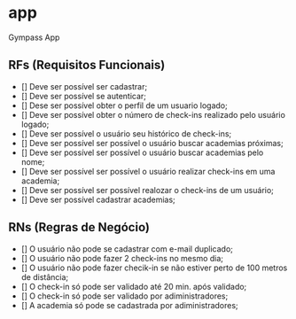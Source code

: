 # app

Gympass App

## RFs (Requisitos Funcionais)

- [] Deve ser possível ser cadastrar;
- [] Deve ser possível se autenticar;
- [] Dese ser possível obter o perfil de um usuario logado;
- [] Deve ser possível obter o número de check-ins realizado pelo usuário logado;
- [] Deve ser possível o usuário seu histórico de check-ins;
- [] Deve ser possível ser possível o usuário buscar academias próximas;
- [] Deve ser possível ser possível o usuário buscar academias pelo nome;
- [] Deve ser possível ser possível o usuário realizar check-ins em uma academia;
- [] Deve ser possível ser possível realozar o check-ins de um usuário;
- [] Deve ser possível cadastrar academias;

## RNs (Regras de Negócio)
- [] O usuário não pode se cadastrar com e-mail duplicado;
- [] O usuário não pode fazer 2 check-ins no mesmo dia;
- [] O usuário não pode fazer checik-in se não estiver perto de 100 metros de distância;
- [] O check-in só pode ser validado até 20 min. após validado;
- [] O check-in só pode ser validado por adiministradores;
- [] A academia só pode se cadastrada por adiministradores;